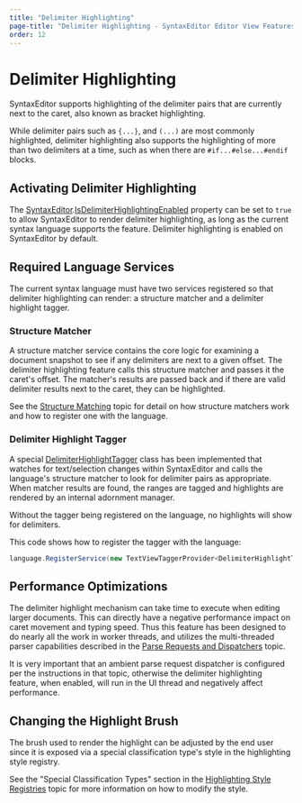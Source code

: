 ```yaml
---
title: "Delimiter Highlighting"
page-title: "Delimiter Highlighting - SyntaxEditor Editor View Features"
order: 12
---
```

# Delimiter Highlighting

SyntaxEditor supports highlighting of the delimiter pairs that are currently next to the caret, also known as bracket highlighting.

While delimiter pairs such as `{...}`, and `(...)` are most commonly highlighted, delimiter highlighting also supports the highlighting of more than two delimiters at a time, such as when there are `#if...#else...#endif` blocks.

## Activating Delimiter Highlighting

The [SyntaxEditor](xref:ActiproSoftware.Windows.Controls.SyntaxEditor.SyntaxEditor).[IsDelimiterHighlightingEnabled](xref:ActiproSoftware.Windows.Controls.SyntaxEditor.SyntaxEditor.IsDelimiterHighlightingEnabled) property can be set to `true` to allow SyntaxEditor to render delimiter highlighting, as long as the current syntax language supports the feature.  Delimiter highlighting is enabled on SyntaxEditor by default.

## Required Language Services

The current syntax language must have two services registered so that delimiter highlighting can render: a structure matcher and a delimiter highlight tagger.

### Structure Matcher

A structure matcher service contains the core logic for examining a document snapshot to see if any delimiters are next to a given offset.  The delimiter highlighting feature calls this structure matcher and passes it the caret's offset.  The matcher's results are passed back and if there are valid delimiter results next to the caret, they can be highlighted.

See the [Structure Matching](../../text-parsing/advanced-text/structure-matching.md) topic for detail on how structure matchers work and how to register one with the language.

### Delimiter Highlight Tagger

A special [DelimiterHighlightTagger](xref:ActiproSoftware.Text.Tagging.Implementation.DelimiterHighlightTagger) class has been implemented that watches for text/selection changes within SyntaxEditor and calls the language's structure matcher to look for delimiter pairs as appropriate.  When matcher results are found, the ranges are tagged and highlights are rendered by an internal adornment manager.

Without the tagger being registered on the language, no highlights will show for delimiters.

This code shows how to register the tagger with the language:

```csharp
language.RegisterService(new TextViewTaggerProvider<DelimiterHighlightTagger>(typeof(DelimiterHighlightTagger)));
```

## Performance Optimizations

The delimiter highlight mechanism can take time to execute when editing larger documents.  This can directly have a negative performance impact on caret movement and typing speed.  Thus this feature has been designed to do nearly all the work in worker threads, and utilizes the multi-threaded parser capabilities described in the [Parse Requests and Dispatchers](../../text-parsing/parsing/parse-requests-and-dispatchers.md) topic.

It is very important that an ambient parse request dispatcher is configured per the instructions in that topic, otherwise the delimiter highlighting feature, when enabled, will run in the UI thread and negatively affect performance.

## Changing the Highlight Brush

The brush used to render the highlight can be adjusted by the end user since it is exposed via a special classification type's style in the highlighting style registry.

See the "Special Classification Types" section in the [Highlighting Style Registries](../styles/highlighting-style-registries.md) topic for more information on how to modify the style.
